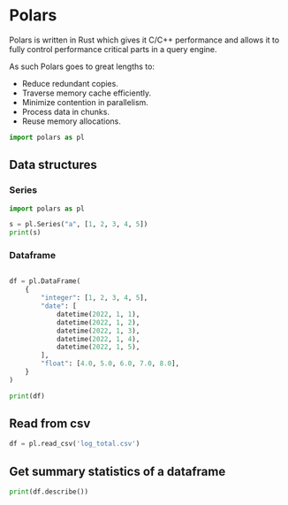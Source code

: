 # Polars

Polars is written in Rust which gives it C/C++ performance and allows it to fully control performance critical parts in a query engine.

As such Polars goes to great lengths to:

* Reduce redundant copies.
* Traverse memory cache efficiently.
* Minimize contention in parallelism.
* Process data in chunks.
* Reuse memory allocations.

```python
import polars as pl
```
## Data structures
### Series
```python
import polars as pl

s = pl.Series("a", [1, 2, 3, 4, 5])
print(s)
```
### Dataframe
```python

df = pl.DataFrame(
    {
        "integer": [1, 2, 3, 4, 5],
        "date": [
            datetime(2022, 1, 1),
            datetime(2022, 1, 2),
            datetime(2022, 1, 3),
            datetime(2022, 1, 4),
            datetime(2022, 1, 5),
        ],
        "float": [4.0, 5.0, 6.0, 7.0, 8.0],
    }
)

print(df)
```

## Read from csv

```python
df = pl.read_csv('log_total.csv')
```

## Get summary statistics of a dataframe

```python
print(df.describe())
```
